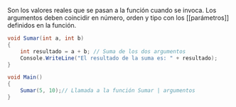 Son los valores reales que se pasan a la función cuando se invoca. Los argumentos deben coincidir en número, orden y tipo con los [[parámetros]] definidos en la función.

``` c#
void Sumar(int a, int b) 
{
	int resultado = a + b; // Suma de los dos argumentos 
	Console.WriteLine("El resultado de la suma es: " + resultado);
}

void Main() 
{ 
	Sumar(5, 10);// Llamada a la función Sumar | argumentos
}
```